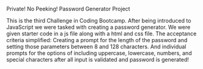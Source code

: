 Private! No Peeking!
Password Generator Project


This is the third Challenge in Coding Bootcamp.
After being introduced to JavaScript we were tasked with creating a password generator.
We were given starter code in a js file along with a html and css file.
The acceptance criteria simplified:
    Creating a prompt for the length of the password and setting those parameters between 8 and 128 characters.
    And individual prompts for the options of including uppercase, lowercase, numbers, and special characters
    after all input is validated and password is generated!